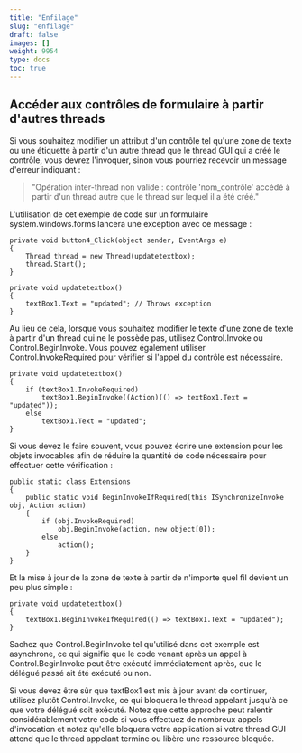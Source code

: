 ```yaml
---
title: "Enfilage"
slug: "enfilage"
draft: false
images: []
weight: 9954
type: docs
toc: true
---
```


## Accéder aux contrôles de formulaire à partir d'autres threads
Si vous souhaitez modifier un attribut d'un contrôle tel qu'une zone de texte ou une étiquette à partir d'un autre thread que le thread GUI qui a créé le contrôle, vous devrez l'invoquer, sinon vous pourriez recevoir un message d'erreur indiquant :

> "Opération inter-thread non valide : contrôle 'nom_contrôle' accédé à partir d'un thread autre que le thread sur lequel il a été créé."

L'utilisation de cet exemple de code sur un formulaire system.windows.forms lancera une exception avec ce message :

    private void button4_Click(object sender, EventArgs e)
    {
        Thread thread = new Thread(updatetextbox);
        thread.Start();
    }

    private void updatetextbox()
    {
        textBox1.Text = "updated"; // Throws exception
    }

Au lieu de cela, lorsque vous souhaitez modifier le texte d'une zone de texte à partir d'un thread qui ne le possède pas, utilisez Control.Invoke ou Control.BeginInvoke. Vous pouvez également utiliser Control.InvokeRequired pour vérifier si l'appel du contrôle est nécessaire.

    private void updatetextbox()
    {
        if (textBox1.InvokeRequired)
            textBox1.BeginInvoke((Action)(() => textBox1.Text = "updated"));
        else
            textBox1.Text = "updated";
    }

Si vous devez le faire souvent, vous pouvez écrire une extension pour les objets invocables afin de réduire la quantité de code nécessaire pour effectuer cette vérification :

    public static class Extensions
    {
        public static void BeginInvokeIfRequired(this ISynchronizeInvoke obj, Action action)
        {
            if (obj.InvokeRequired)
                obj.BeginInvoke(action, new object[0]);
            else
                action();
        }
    }

Et la mise à jour de la zone de texte à partir de n'importe quel fil devient un peu plus simple :

    private void updatetextbox()
    {
        textBox1.BeginInvokeIfRequired(() => textBox1.Text = "updated");
    }

Sachez que Control.BeginInvoke tel qu'utilisé dans cet exemple est asynchrone, ce qui signifie que le code venant après un appel à Control.BeginInvoke peut être exécuté immédiatement après, que le délégué passé ait été exécuté ou non.

Si vous devez être sûr que textBox1 est mis à jour avant de continuer, utilisez plutôt Control.Invoke, ce qui bloquera le thread appelant jusqu'à ce que votre délégué soit exécuté. Notez que cette approche peut ralentir considérablement votre code si vous effectuez de nombreux appels d'invocation et notez qu'elle bloquera votre application si votre thread GUI attend que le thread appelant termine ou libère une ressource bloquée.

